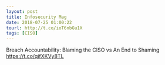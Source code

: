 ```yaml
---
layout: post
title: Infosecurity Mag
date: 2018-07-25 01:00:22
tourl: http://t.co/ioT6nbGu1X
tags: [CISO]
---
```

Breach Accountability: Blaming the CISO vs An End to Shaming https://t.co/qifXKVy8TL